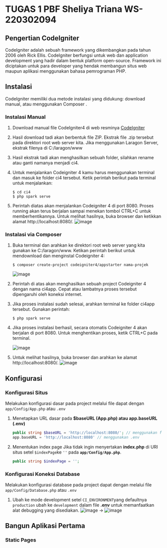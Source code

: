 # TUGAS 1 PBF Sheliya Triana WS-220302094

## Pengertian CodeIgniter
CodeIgniter adalah sebuah framework yang dikembangkan pada tahun 2006 oleh Rick Ellis. CodeIgniter berfungsi untuk web dan application development yang hadir dalam bentuk platform open-source. Framework ini diciptakan untuk para developer yang hendak membangun situs web maupun aplikasi menggunakan bahasa pemrograman PHP.

## Instalasi
CodeIgniter memiliki dua metode instalasi yang didukung: download manual, atau menggunakan Composer .

### **Instalasi Manual**
1. Download manual file CodeIgniter4 di web resminya [CodeIgniter](https://codeigniter.com/download)
   
2. Hasil download tadi akan berbentuk file ZIP.
Ekstrak file .zip tersebut pada direktori root web server kita. Jika menggunakan Laragon Server, ekstrak filenya di C:/laragon/www

3. Hasil ekstrak tadi akan menghasilkan sebuah folder, silahkan rename atau ganti namanya menjadi ci4.

4. Untuk menjalankan Codeigniter 4 kamu harus menggunakan terminal dan masuk ke folder ci4 tersebut. 
   Ketik perintah berikut pada terminal untuk menjalankan:
   ```shell
   $ cd ci4
   $ php spark serve
   ```
   
5. Perintah diatas akan menjalankan Codeigniter 4 di port 8080. Proses running akan terus berjalan sampai menekan tombol CTRL+C untuk memberhentikannya.
Untuk melihat hasilnya, buka browser dan ketikkan alamat http://localhost:8080/.
![image](https://github.com/sheliyatrn/TUGAS-1_PBF/assets/134477604/ccad96a0-17a2-4b86-a115-44b151229b6f)

### **Instalasi via Composer**
1. Buka terminal dan arahkan ke direktori root web server yang kita gunakan ke C:/laragon/www.
   Ketikan perintah berikut untuk mendownload dan menginstal Codeigniter 4:
   ```shell
   $ composer create-project codeigniter4/appstarter nama-projek
   ```
   ![image](https://github.com/sheliyatrn/TUGAS-1_PBF/assets/134477604/3a56d43f-c0e8-4781-9159-c0e0de0d663d)

2. Perintah di atas akan menghasilkan sebuah project Codeigniter 4 dengan nama ci4app. Cepat atau lambatnya proses tersebut dipengaruhi oleh koneksi internet.
   
3. Jika proses instalasi sudah selesai, arahkan terminal ke folder ci4app tersebut. Gunakan perintah: 
   ```shell
   $ php spark serve
   ```

4. Jika proses instalasi berhasil, secara otomatis Codeigniter 4 akan berjalan di port 8080. Untuk menghentikan proses, ketik CTRL+C pada terminal.
   
   ![image](https://github.com/sheliyatrn/TUGAS-1_PBF/assets/134477604/a9e8852d-bebf-4c62-bf00-8c98b5eeef1b)

6. Untuk melihat hasilnya, buka browser dan arahkan ke alamat http://localhost:8080/.
   ![image](https://github.com/sheliyatrn/TUGAS-1_PBF/assets/134477604/ccad96a0-17a2-4b86-a115-44b151229b6f)

## Konfigurasi
### **Konfigurasi Situs**
Melakukan konfigurasi dasar pada project melalui file dapat dengan `app/Config/App.php` atau `.env`

1. Menetapkan URL dasar pada **$baseURL (App.php) atau app.baseURL (.env)**
   ```php
   public string $baseURL = 'http://localhost:8080/'; // menggunakan file app.php
   app.baseURL = 'http://localhost:8080' // menggunakan .env
   ```
     
2. Menentukan index page
   Jika tidak ingin menyertakan **index.php** di URI situs setel `$indexPage`ke `''` pada **`app/Config/App.php`**.
   ```php
   public string $indexPage = '';
   ```

### **Konfigurasi Koneksi Database**
Melakukan konfigurasi database pada project dapat dengan melalui file `app/Config/Database.php` atau `.env`

1.  Ubah ke mode development
   setel `CI_ENVIRONMENT`yang defaultnya `production` ubah ke `development` dalam file **.env** untuk memanfaatkan alat debugging yang disediakan.
   ![image](https://github.com/sheliyatrn/TUGAS-1_PBF/assets/134477604/b0614a45-6043-40ed-b40e-4370e29282d0) -> ![image](https://github.com/sheliyatrn/TUGAS-1_PBF/assets/134477604/0251a323-9ce5-49a7-844c-c880bd54c97c)




## Bangun Aplikasi Pertama
### **Static Pages**




